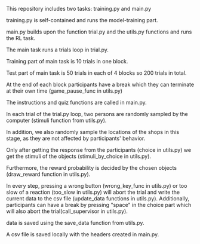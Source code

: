 This repository includes two tasks: training.py and main.py

training.py is self-contained and runs the model-training part.

main.py builds upon the function trial.py and the utils.py functions and runs the RL task.

The main task runs a trials loop in trial.py. 

Training part of main task is 10 trials in one block. 

Test part of main task is 50 trials in each of 4 blocks so 200 trials in total.

At the end of each block participants have a break which they can terminate at their own time (game_pause_func in utils.py)

The instructions and quiz functions are called in main.py.

In each trial of the trial.py loop, two persons are randomly sampled by the computer (stimuli function from utils.py). 

In addition, we also randomly sample the locations of the shops in this stage, as they are not affected by participants' behavior.

Only after getting the response from the participants (choice in utils.py) we get the stimuli of the objects (stimuli_by_choice in utils.py).

Furthermore, the reward probability is decided by the chosen objects (draw_reward function in utils.py).

In every step, pressing a wrong button (wrong_key_func in utils.py) or too slow of a reaction (too_slow in utils.py) will abort the trial and write the current data to the csv file (update_data functions in utils.py). Additionally, participants can have a break by pressing "space" in the choice part which will also abort the trial(call_supervisor in utils.py).

data is saved using the save_data function from utils.py.

A csv file is saved locally with the headers created in main.py.
